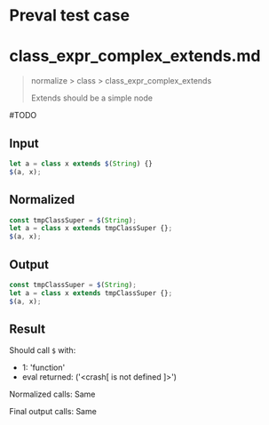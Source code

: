 # Preval test case

# class_expr_complex_extends.md

> normalize > class > class_expr_complex_extends
>
> Extends should be a simple node

#TODO

## Input

`````js filename=intro
let a = class x extends $(String) {}
$(a, x);
`````

## Normalized

`````js filename=intro
const tmpClassSuper = $(String);
let a = class x extends tmpClassSuper {};
$(a, x);
`````

## Output

`````js filename=intro
const tmpClassSuper = $(String);
let a = class x extends tmpClassSuper {};
$(a, x);
`````

## Result

Should call `$` with:
 - 1: 'function'
 - eval returned: ('<crash[ <ref> is not defined ]>')

Normalized calls: Same

Final output calls: Same
